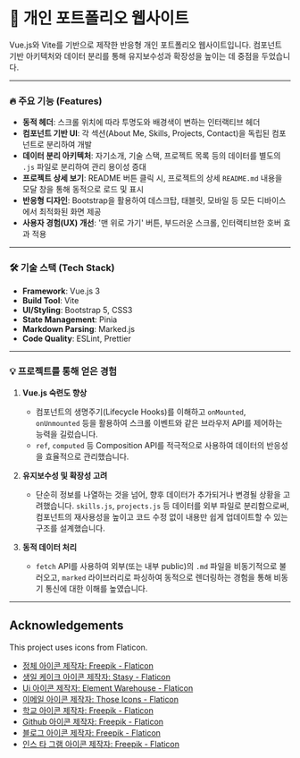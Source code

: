 # 📖 개인 포트폴리오 웹사이트

Vue.js와 Vite를 기반으로 제작한 반응형 개인 포트폴리오 웹사이트입니다. 컴포넌트 기반 아키텍처와 데이터 분리를 통해 유지보수성과 확장성을 높이는 데 중점을 두었습니다.

---

### 🔥 주요 기능 (Features)

- **동적 헤더**: 스크롤 위치에 따라 투명도와 배경색이 변하는 인터랙티브 헤더
- **컴포넌트 기반 UI**: 각 섹션(About Me, Skills, Projects, Contact)을 독립된 컴포넌트로 분리하여 개발
- **데이터 분리 아키텍처**: 자기소개, 기술 스택, 프로젝트 목록 등의 데이터를 별도의 `.js` 파일로 분리하여 관리 용이성 증대
- **프로젝트 상세 보기**: README 버튼 클릭 시, 프로젝트의 상세 `README.md` 내용을 모달 창을 통해 동적으로 로드 및 표시
- **반응형 디자인**: Bootstrap을 활용하여 데스크탑, 태블릿, 모바일 등 모든 디바이스에서 최적화된 화면 제공
- **사용자 경험(UX) 개선**: '맨 위로 가기' 버튼, 부드러운 스크롤, 인터랙티브한 호버 효과 적용

---

### 🛠️ 기술 스택 (Tech Stack)

- **Framework**: Vue.js 3
- **Build Tool**: Vite
- **UI/Styling**: Bootstrap 5, CSS3
- **State Management**: Pinia
- **Markdown Parsing**: Marked.js
- **Code Quality**: ESLint, Prettier

---

### 💡 프로젝트를 통해 얻은 경험

1.  **Vue.js 숙련도 향상**
    - 컴포넌트의 생명주기(Lifecycle Hooks)를 이해하고 `onMounted`, `onUnmounted` 등을 활용하여 스크롤 이벤트와 같은 브라우저 API를 제어하는 능력을 길렀습니다.
    - `ref`, `computed` 등 Composition API를 적극적으로 사용하여 데이터의 반응성을 효율적으로 관리했습니다.

2.  **유지보수성 및 확장성 고려**
    - 단순히 정보를 나열하는 것을 넘어, 향후 데이터가 추가되거나 변경될 상황을 고려했습니다. `skills.js`, `projects.js` 등 데이터를 외부 파일로 분리함으로써, 컴포넌트의 재사용성을 높이고 코드 수정 없이 내용만 쉽게 업데이트할 수 있는 구조를 설계했습니다.

3.  **동적 데이터 처리**
    - `fetch` API를 사용하여 외부(또는 내부 public)의 `.md` 파일을 비동기적으로 불러오고, `marked` 라이브러리로 파싱하여 동적으로 렌더링하는 경험을 통해 비동기 통신에 대한 이해를 높였습니다.

---

## Acknowledgements

This project uses icons from Flaticon.

- [정체 아이콘 제작자: Freepik - Flaticon](https://www.flaticon.com/kr/free-icons/)
- [생일 케이크 아이콘 제작자: Stasy - Flaticon](https://www.flaticon.com/kr/free-icons/-)
- [Ui 아이콘 제작자: Element Warehouse - Flaticon](https://www.flaticon.com/kr/free-icons/ui)
- [이메일 아이콘 제작자: Those Icons - Flaticon](https://www.flaticon.com/kr/free-icons/)
- [학교 아이콘 제작자: Freepik - Flaticon](https://www.flaticon.com/kr/free-icons/)
- [Github 아이콘 제작자: Freepik - Flaticon](https://www.flaticon.com/kr/free-icons/github)
- [블로그 아이콘 제작자: Freepik - Flaticon](https://www.flaticon.com/kr/free-icons/)
- [인스 타 그램 아이콘 제작자: Freepik - Flaticon](https://www.flaticon.com/kr/free-icons/-)